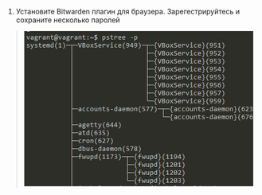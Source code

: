 1. Установите Bitwarden плагин для браузера. Зарегестрируйтесь и сохраните несколько паролей
>![PID 1](https://github.com/Smarzhic/netology/blob/main/03-sysadmin-02-terminal/1.JPG)
